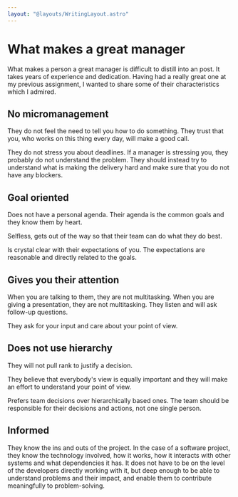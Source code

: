 ```yaml
---
layout: "@layouts/WritingLayout.astro"
---
```


# What makes a great manager

What makes a person a great manager is difficult to distill into an post. It takes years of experience and dedication. Having had a really great one at my previous assignment, I wanted to share some of their characteristics which I admired.

## No micromanagement 
They do not feel the need to tell you how to do something. They trust that you, who works on this thing every day, will make a good call.

They do not stress you about deadlines. If a manager is stressing you, they probably do not understand the problem. They should instead try to understand what is making the delivery hard and make sure that you do not have any blockers.

## Goal oriented
Does not have a personal agenda. Their agenda is the common goals and they know them by heart.

Selfless, gets out of the way so that their team can do what they do best.

Is crystal clear with their expectations of you. The expectations are reasonable and directly related to the goals.

## Gives you their attention
When you are talking to them, they are not multitasking. When you are giving a presentation, they are not multitasking. They listen and will ask follow-up questions.

They ask for your input and care about your point of view.

## Does not use hierarchy
They will not pull rank to justify a decision.

They believe that everybody's view is equally important and they will make an effort to understand your point of view.

Prefers team decisions over hierarchically based ones. The team should be responsible for their decisions and actions, not one single person.

## Informed
They know the ins and outs of the project. In the case of a software project, they know the technology involved, how it works, how it interacts with other systems and what dependencies it has. It does not have to be on the level of the developers directly working with it, but deep enough to be able to understand problems and their impact, and enable them to contribute meaningfully to problem-solving.
